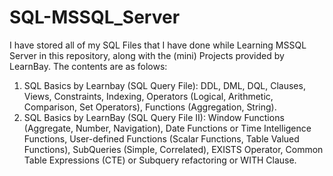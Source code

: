 # SQL-MSSQL_Server
I have stored all of my SQL Files that I have done while Learning MSSQL Server in this repository, along with the (mini) Projects provided by LearnBay. The contents are as folows:
1. SQL Basics by Learnbay (SQL Query File): DDL, DML, DQL, Clauses, Views, Constraints, Indexing, Operators (Logical, Arithmetic, Comparison, Set Operators), Functions (Aggregation, String).
2. SQL Basics by LearnBay (SQL Query File II): Window Functions (Aggregate, Number, Navigation), Date Functions or Time Intelligence Functions, User-defined Functions (Scalar Functions, Table Valued Functions), SubQueries (Simple, Correlated), EXISTS Operator, Common Table Expressions (CTE) or Subquery refactoring or WITH Clause.
